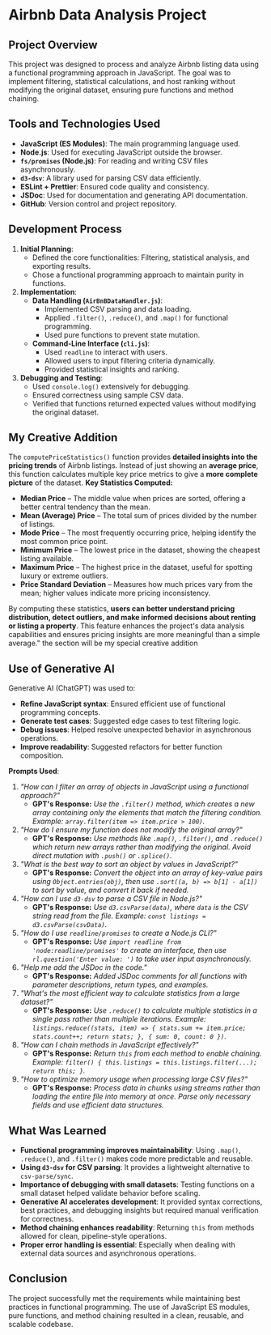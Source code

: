 # Airbnb Data Analysis Project

## Project Overview

This project was designed to process and analyze Airbnb listing data using a functional programming approach in JavaScript. The goal was to implement filtering, statistical calculations, and host ranking without modifying the original dataset, ensuring pure functions and method chaining.

## Tools and Technologies Used

- **JavaScript (ES Modules)**: The main programming language used.
- **Node.js**: Used for executing JavaScript outside the browser.
- **`fs/promises` (Node.js)**: For reading and writing CSV files asynchronously.
- **`d3-dsv`**: A library used for parsing CSV data efficiently.
- **ESLint + Prettier**: Ensured code quality and consistency.
- **JSDoc**: Used for documentation and generating API documentation.
- **GitHub**: Version control and project repository.

## Development Process

1. **Initial Planning**:
   - Defined the core functionalities: Filtering, statistical analysis, and exporting results.
   - Chose a functional programming approach to maintain purity in functions.
2. **Implementation**:
   - **Data Handling (`AirBnBDataHandler.js`)**:
     - Implemented CSV parsing and data loading.
     - Applied `.filter()`, `.reduce()`, and `.map()` for functional programming.
     - Used pure functions to prevent state mutation.
   - **Command-Line Interface (`cli.js`)**:
     - Used `readline` to interact with users.
     - Allowed users to input filtering criteria dynamically.
     - Provided statistical insights and ranking.
3. **Debugging and Testing**:
   - Used `console.log()` extensively for debugging.
   - Ensured correctness using sample CSV data.
   - Verified that functions returned expected values without modifying the original dataset.

## My Creative Addition

The `computePriceStatistics()` function provides **detailed insights into the pricing trends** of Airbnb listings. Instead of just showing an **average price**, this function calculates multiple key price metrics to give a **more complete picture** of the dataset.
**Key Statistics Computed:**

- **Median Price** – The middle value when prices are sorted, offering a better central tendency than the mean.
- **Mean (Average) Price** – The total sum of prices divided by the number of listings.
- **Mode Price** – The most frequently occurring price, helping identify the most common price point.
- **Minimum Price** – The lowest price in the dataset, showing the cheapest listing available.
- **Maximum Price** – The highest price in the dataset, useful for spotting luxury or extreme outliers.
- **Price Standard Deviation** – Measures how much prices vary from the mean; higher values indicate more pricing inconsistency.

By computing these statistics, **users can better understand pricing distribution, detect outliers, and make informed decisions about renting or listing a property**. This feature enhances the project's data analysis capabilities and ensures pricing insights are more meaningful than a simple average." the section will be my special creative addition

## Use of Generative AI

Generative AI (ChatGPT) was used to:

- **Refine JavaScript syntax**: Ensured efficient use of functional programming concepts.
- **Generate test cases**: Suggested edge cases to test filtering logic.
- **Debug issues**: Helped resolve unexpected behavior in asynchronous operations.
- **Improve readability**: Suggested refactors for better function composition.

**Prompts Used**:

1. _"How can I filter an array of objects in JavaScript using a functional approach?"_
   - **GPT's Response:** _Use the `.filter()` method, which creates a new array containing only the elements that match the filtering condition. Example: `array.filter(item => item.price > 100)`._
2. _"How do I ensure my function does not modify the original array?"_
   - **GPT's Response:** _Use methods like `.map()`, `.filter()`, and `.reduce()` which return new arrays rather than modifying the original. Avoid direct mutation with `.push()` or `.splice()`._
3. _"What is the best way to sort an object by values in JavaScript?"_
   - **GPT's Response:** _Convert the object into an array of key-value pairs using `Object.entries(obj)`, then use `.sort((a, b) => b[1] - a[1])` to sort by value, and convert it back if needed._
4. _"How can I use `d3-dsv` to parse a CSV file in Node.js?"_
   - **GPT's Response:** _Use `d3.csvParse(data)`, where `data` is the CSV string read from the file. Example: `const listings = d3.csvParse(csvData)`._
5. _"How do I use `readline/promises` to create a Node.js CLI?"_
   - **GPT's Response:** _Use `import readline from 'node:readline/promises'` to create an interface, then use `rl.question('Enter value: ')` to take user input asynchronously._
6. _"Help me add the JSDoc in the code."_
   - **GPT's Response:** _Added JSDoc comments for all functions with parameter descriptions, return types, and examples._
7. _"What's the most efficient way to calculate statistics from a large dataset?"_
   - **GPT's Response:** _Use `.reduce()` to calculate multiple statistics in a single pass rather than multiple iterations. Example: `listings.reduce((stats, item) => { stats.sum += item.price; stats.count++; return stats; }, { sum: 0, count: 0 })`._
8. _"How can I chain methods in JavaScript effectively?"_
   - **GPT's Response:** _Return `this` from each method to enable chaining. Example: `filter() { this.listings = this.listings.filter(...); return this; }`._
9. _"How to optimize memory usage when processing large CSV files?"_
   - **GPT's Response:** _Process data in chunks using streams rather than loading the entire file into memory at once. Parse only necessary fields and use efficient data structures._

## What Was Learned

- **Functional programming improves maintainability**: Using `.map()`, `.reduce()`, and `.filter()` makes code more predictable and reusable.
- **Using `d3-dsv` for CSV parsing**: It provides a lightweight alternative to `csv-parse/sync`.
- **Importance of debugging with small datasets**: Testing functions on a small dataset helped validate behavior before scaling.
- **Generative AI accelerates development**: It provided syntax corrections, best practices, and debugging insights but required manual verification for correctness.
- **Method chaining enhances readability**: Returning `this` from methods allowed for clean, pipeline-style operations.
- **Proper error handling is essential**: Especially when dealing with external data sources and asynchronous operations.

## Conclusion

The project successfully met the requirements while maintaining best practices in functional programming. The use of JavaScript ES modules, pure functions, and method chaining resulted in a clean, reusable, and scalable codebase.
